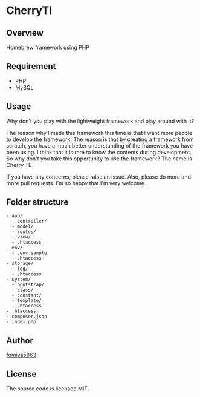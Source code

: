 # CherryTI

## Overview
Homebrew framework using PHP

## Requirement
- PHP
- MySQL

## Usage
Why don't you play with the lightweight framework and play around with it?

The reason why I made this framework this time is that I want more people to develop the framework. The reason is that by creating a framework from scratch, you have a much better understanding of the framework you have been using. I think that it is rare to know the contents during development. So why don't you take this opportunity to use the framework?
The name is Cherry TI.

If you have any concerns, please raise an issue. Also, please do more and more pull requests. I'm so happy that I'm very welcome.

## Folder structure
```
- app/
  - controller/
  - model/
  - routes/
  - view/
  - .htaccess
- env/
  - .env.sample
  - .htaccess
- storage/
  - log/
  - .htaccess
- system/
  - bootstrap/
  - class/
  - constant/
  - template/
  - .htaccess
- .htaccess
- composer.json
- index.php
```

## Author
[fumiya5863](https://github.com/fumiya5863)

## License
The source code is licensed MIT.
